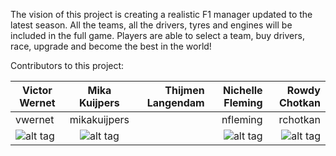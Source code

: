 The vision of this project is creating a realistic F1 manager updated to the latest season.
All the teams, all the drivers, tyres and engines will be included in the full game.
Players are able to select a team, buy drivers, race, upgrade and become the best in the world!



Contributors to this project:

| Victor Wernet | Mika Kuijpers | Thijmen Langendam      | Nichelle Fleming | Rowdy Chotkan |
| ------------- |:-------------:| ----------------------:|-----------------:|--------------:|
| vwernet       | mikakuijpers  |                        | nfleming         |rchotkan       |
| ![alt tag](http://tinyurl.com/haegpqr "Victor Wernet")| ![alt tag](https://s22.postimg.org/p0shwlzfz/image.png "Mika Kuijpers")  |                        |![alt tag](http://tinyurl.com/gsxds2g "Nichelle Fleming") |![alt tag](https://goo.gl/gqYjek "Rowdy Chotkan")|


